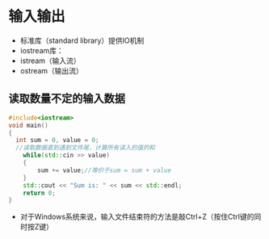 # 输入输出
* 标准库（standard library）提供IO机制
* iostream库：
 * istream（输入流）
 * ostream（输出流）
## 读取数量不定的输入数据

```c++
#include<iostream>
void main()
{
  int sum = 0, value = 0;
  //读取数据直到遇到文件尾，计算所有读入的值的和
	while(std::cin >> value)
	{
		sum += value;//等价于sum = sum + value
	}
	std::cout << "Sum is: " << sum << std::endl;
	return 0;
}

```
* 对于Windows系统来说，输入文件结束符的方法是敲Ctrl+Z（按住Ctrl键的同时按Z键）
